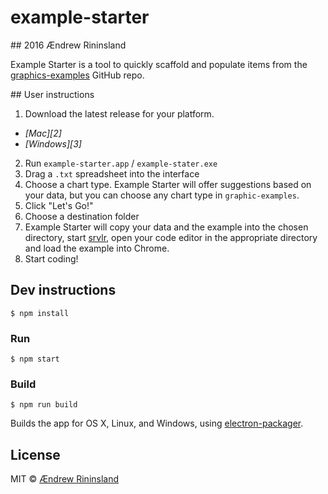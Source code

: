 # example-starter
## 2016 Ændrew Rininsland

Example Starter is a tool to quickly scaffold and populate items from the
[graphics-examples][1] GitHub repo.

## User instructions

1. Download the latest release for your platform.
  * *[Mac][2]*
  * *[Windows][3]*
2. Run `example-starter.app` / `example-stater.exe`
3. Drag a `.txt` spreadsheet into the interface
4. Choose a chart type. Example Starter will offer suggestions based on your
data, but you can choose any chart type in `graphic-examples`.
5. Click "Let's Go!"
6. Choose a destination folder
7. Example Starter will copy your data and the example into the chosen directory, start [srvlr][4],
open your code editor in the appropriate directory and load the example into Chrome.
8. Start coding!


## Dev instructions

```
$ npm install
```

### Run

```
$ npm start
```

### Build

```
$ npm run build
```

Builds the app for OS X, Linux, and Windows, using [electron-packager](https://github.com/electron-userland/electron-packager).


## License

MIT © [Ændrew Rininsland](http://ig.ft.com)

[1]: https://github.com/ft-interactive/graphics-examples
[4]: https://github.com/kavanagh/srvlr
